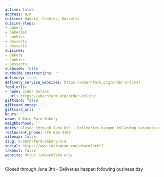 ```yaml
---
active: false
address: N/A
cuisine: Bakery, Cookies, Desserts
cuisine_slugs:
- bakery
- bakeries
- cookies
- desserts
- desserts
cuisines:
- Bakery
- Cookies
- Desserts
curbside: false
curbside_instructions: ''
delivery: true
delivery_service_websites: https://ebarnfarm.org/order-online!
food_urls:
- name: order online
  url: https://ebarnfarm.org/order-online!
giftcard: false
giftcard_notes: ''
giftcard_url: ''
hours: ''
name: E Barn Farm Bakery
neighborhood: ''
notes: Closed through June 8th - Deliveries happen following business day
restaurant_phone: 785-836-4100
sitemap: false
slug: e-barn-farm-bakery-n-a
social: https://www.instagram.com/ebarnfarmlf
takeout: false
website: https://ebarnfarm.org/
---
```


Closed through June 8th - Deliveries happen following business day
